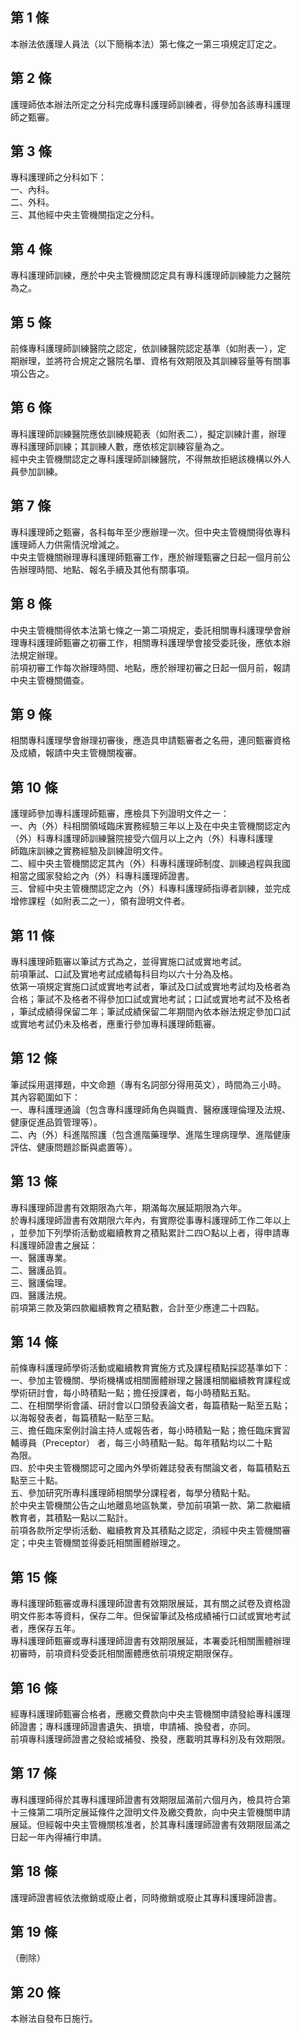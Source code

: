 第 1 條
-------
本辦法依護理人員法（以下簡稱本法）第七條之一第三項規定訂定之。

第 2 條
-------
護理師依本辦法所定之分科完成專科護理師訓練者，得參加各該專科護理  
師之甄審。

第 3 條
-------
專科護理師之分科如下：  
一、內科。  
二、外科。  
三、其他經中央主管機關指定之分科。

第 4 條
-------
專科護理師訓練，應於中央主管機關認定具有專科護理師訓練能力之醫院  
為之。

第 5 條
-------
前條專科護理師訓練醫院之認定，依訓練醫院認定基準（如附表一），定  
期辦理，並將符合規定之醫院名單、資格有效期限及其訓練容量等有關事  
項公告之。

第 6 條
-------
專科護理師訓練醫院應依訓練規範表（如附表二），擬定訓練計畫，辦理  
專科護理師訓練；其訓練人數，應依核定訓練容量為之。  
經中央主管機關認定之專科護理師訓練醫院，不得無故拒絕該機構以外人  
員參加訓練。

第 7 條
-------
專科護理師之甄審，各科每年至少應辦理一次。但中央主管機關得依專科  
護理師人力供需情況增減之。  
中央主管機關辦理專科護理師甄審工作，應於辦理甄審之日起一個月前公  
告辦理時間、地點、報名手續及其他有關事項。

第 8 條
-------
中央主管機關得依本法第七條之一第二項規定，委託相關專科護理學會辦  
理專科護理師甄審之初審工作，相關專科護理學會接受委託後，應依本辦  
法規定辦理。  
前項初審工作每次辦理時間、地點，應於辦理初審之日起一個月前，報請  
中央主管機關備查。

第 9 條
-------
相關專科護理學會辦理初審後，應造具申請甄審者之名冊，連同甄審資格  
及成績，報請中央主管機關複審。

第 10 條
--------
護理師參加專科護理師甄審，應檢具下列證明文件之一：  
一、內（外）科相關領域臨床實務經驗三年以上及在中央主管機關認定內  
    （外）科專科護理師訓練醫院接受六個月以上之內（外）科專科護理  
    師臨床訓練之實務經驗及訓練證明文件。  
二、經中央主管機關認定其內（外）科專科護理師制度、訓練過程與我國  
    相當之國家發給之內（外）科專科護理師證書。  
三、曾經中央主管機關認定之內（外）科專科護理師指導者訓練，並完成  
    增修課程（如附表二之一），領有證明文件者。

第 11 條
--------
專科護理師甄審以筆試方式為之，並得實施口試或實地考試。  
前項筆試、口試及實地考試成績每科目均以六十分為及格。  
依第一項規定實施口試或實地考試者，筆試及口試或實地考試均及格者為  
合格；筆試不及格者不得參加口試或實地考試；口試或實地考試不及格者  
，筆試成績得保留二年；筆試成績保留二年期間內依本辦法規定參加口試  
或實地考試仍未及格者，應重行參加專科護理師甄審。

第 12 條
--------
筆試採用選擇題，中文命題（專有名詞部分得用英文），時間為三小時。  
其內容範圍如下：  
一、專科護理通論（包含專科護理師角色與職責、醫療護理倫理及法規、  
    健康促進品質管理等）。  
二、內（外）科進階照護（包含進階藥理學、進階生理病理學、進階健康  
    評估、健康問題診斷與處置等）。

第 13 條
--------
專科護理師證書有效期限為六年，期滿每次展延期限為六年。  
於專科護理師證書有效期限六年內，有實際從事專科護理師工作二年以上  
，並參加下列學術活動或繼續教育之積點累計二四○點以上者，得申請專  
科護理師證書之展延：  
一、醫護專業。  
二、醫護品質。  
三、醫護倫理。  
四、醫護法規。  
前項第三款及第四款繼續教育之積點數，合計至少應達二十四點。

第 14 條
--------
前條專科護理師學術活動或繼續教育實施方式及課程積點採認基準如下：  
一、參加主管機關、學術機構或相關團體辦理之醫護相關繼續教育課程或  
學術研討會，每小時積點一點；擔任授課者，每小時積點五點。  
二、在相關學術會議、研討會以口頭發表論文者，每篇積點一點至五點；  
    以海報發表者，每篇積點一點至三點。  
三、擔任臨床案例討論主持人或報告者，每小時積點一點；擔任臨床實習  
    輔導員（Preceptor） 者，每三小時積點一點。每年積點均以二十點  
    為限。  
四、於中央主管機關認可之國內外學術雜誌發表有關論文者，每篇積點五  
    點至三十點。  
五、參加研究所專科護理師相關學分課程者，每學分積點十點。  
於中央主管機關公告之山地離島地區執業，參加前項第一款、第二款繼續  
教育者，其積點一點以二點計。  
前項各款所定學術活動、繼續教育及其積點之認定，須經中央主管機關審  
定；中央主管機關並得委託相關團體辦理之。

第 15 條
--------
專科護理師甄審或專科護理師證書有效期限展延，其有關之試卷及資格證  
明文件影本等資料，保存二年。但保留筆試及格成績補行口試或實地考試  
者，應保存五年。  
專科護理師甄審或專科護理師證書有效期限展延，本署委託相關團體辦理  
初審時，前項資料受委託相關團體應依前項規定期限保存。

第 16 條
--------
經專科護理師甄審合格者，應繳交費款向中央主管機關申請發給專科護理  
師證書；專科護理師證書遺失、損壞，申請補、換發者，亦同。  
前項專科護理師證書之發給或補發、換發，應載明其專科別及有效期限。

第 17 條
--------
專科護理師得於其專科護理師證書有效期限屆滿前六個月內，檢具符合第  
十三條第二項所定展延條件之證明文件及繳交費款，向中央主管機關申請  
展延。但經報中央主管機關核准者，於其專科護理師證書有效期限屆滿之  
日起一年內得補行申請。

第 18 條
--------
護理師證書經依法撤銷或廢止者，同時撤銷或廢止其專科護理師證書。

第 19 條
--------
（刪除）

第 20 條
--------
本辦法自發布日施行。

